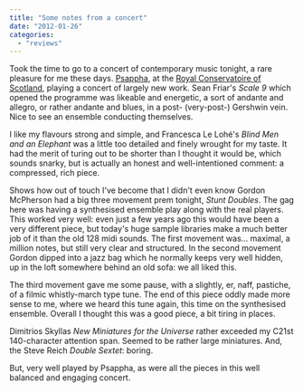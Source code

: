 ```yaml
---
title: "Some notes from a concert"
date: "2012-01-26"
categories: 
  - "reviews"
---
```


Took the time to go to a concert of contemporary music tonight, a rare pleasure for me these days. [Psappha](http://www.psappha.com/), at the [Royal Conservatoire of Scotland](http://www.rcs.ac.uk/), playing a concert of largely new work. Sean Friar's _Scale 9_ which opened the programme was likeable and energetic, a sort of andante and allegro, or rather andante and blues, in a post- (very-post-) Gershwin vein. Nice to see an ensemble conducting themselves.

I like my flavours strong and simple, and Francesca Le Lohé's _Blind Men and an Elephant_ was a little too detailed and finely wrought for my taste. It had the merit of turing out to be shorter than I thought it would be, which sounds snarky, but is actually an honest and well-intentioned comment: a compressed, rich piece.

Shows how out of touch I've become that I didn't even know Gordon McPherson had a big three movement prem tonight, _Stunt Doubles_. The gag here was having a synthesised ensemble play along with the real players. This worked very well: even just a few years ago this would have been a very different piece, but today's huge sample libraries make a much better job of it than the old 128 midi sounds. The first movement was… maximal, a million notes, but still very clear and structured. In the second movement Gordon dipped into a jazz bag which he normally keeps very well hidden, up in the loft somewhere behind an old sofa: we all liked this.

The third movement gave me some pause, with a slightly, er, naff, pastiche, of a filmic whistly-march type tune. The end of this piece oddly made more sense to me, where we heard this tune again, this time on the synthesised ensemble. Overall I thought this was a good piece, a bit tiring in places.

Dimitrios Skyllas _New Miniatures for the Universe_ rather exceeded my C21st 140-character attention span. Seemed to be rather large miniatures. And, the Steve Reich _Double Sextet_: boring.

But, very well played by Psappha, as were all the pieces in this well balanced and engaging concert.
